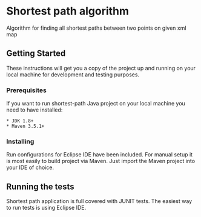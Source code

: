 # Shortest path algorithm

Algorithm for finding all shortest paths between two points on given xml map 

## Getting Started

These instructions will get you a copy of the project up and running on your local machine for development and testing purposes.

### Prerequisites

If you want to run shortest-path Java project on your local machine you need to have installed:

```
* JDK 1.8+
* Maven 3.5.1+
```

### Installing

Run configurations for Eclipse IDE have been included. For manual setup it is most easily to build project via Maven. Just import the Maven project into your IDE of choice.


## Running the tests

Shortest path application is full covered with JUNIT tests. The easiest way to run tests is using Eclipse IDE.